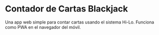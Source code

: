 
# Contador de Cartas Blackjack

Una app web simple para contar cartas usando el sistema Hi-Lo. Funciona como PWA en el navegador del móvil.
